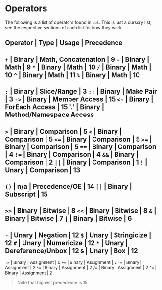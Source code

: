 # Operators
The following is a list of operators found in `obl`. This is just a cursory list, see the
respective sections of each list for how they work.

Operator | Type | Usage | Precedence
-
`+` | Binary | Math, Concatenation | 9
`-` | Binary | Math | 9
`*` | Binary | Math | 10
`/` | Binary | Math | 10
`^` | Binary | Math | 11
`%` | Binary | Math | 10
-
`:` | Binary | Slice/Range | 3
`::` | Binary | Make Pair | 3
`->` | Binary | Member Access | 15
`<-` | Binary | ForEach Access | 15
'.' | Binary | Method/Namespace Access
-
`>` | Binary | Comparison | 5
`<` | Binary | Comparison | 5
`<=` | Binary | Comparison | 5
`>=` | Binary | Comparison | 5
`==` | Binary | Comparison | 4
`!=` | Binary | Comparison | 4
`&&` | Binary | Comparison | 2
`||` | Binary | Comparison | 1
`!` | Unary | Comparison | 13
-
`()` | n/a | Precedence/OE | 14
`[]` | Binary | Subscript | 15
-
`>>` | Binary | Bitwise | 8
`<<` | Binary | Bitwise | 8
`&` | Binary | Bitwise | 7
`|` | Binary | Bitwise | 6
-
`-` | Unary | Negation | 12
`$` | Unary | Stringicize | 12
`#` | Unary | Numericize | 12
`*` | Unary | Dereference/Unbox | 12
`&` | Unary | Box | 12
-
`:=` | Binary | Assignment | 0
`+=` | Binary | Assignment | 2
`-=` | Binary | Assignment | 2
`*=` | Binary | Assignment | 2
`/=` | Binary | Assignment | 2
`^=` | Binary | Assignment | 2

> Note that highest precedence is 15

